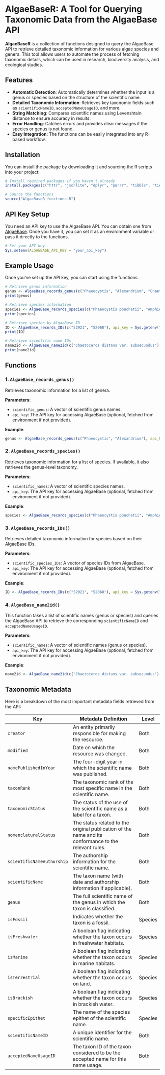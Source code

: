 # AlgaeBaseR: A Tool for Querying Taxonomic Data from the AlgaeBase API

**AlgaeBaseR** is a collection of functions designed to query the AlgaeBase API to retrieve detailed taxonomic information for various algae species and genera. This tool allows users to automate the process of fetching taxonomic details, which can be used in research, biodiversity analysis, and ecological studies.

## Features

- **Automatic Detection**: Automatically determines whether the input is a genus or species based on the structure of the scientific name.
- **Detailed Taxonomic Information**: Retrieves key taxonomic fields such as `scientificNameID`, `acceptedNameUsageID`, and more.
- **String Matching**: Compares scientific names using Levenshtein distance to ensure accuracy in results.
- **Error Handling**: Catches errors and provides clear messages if the species or genus is not found.
- **Easy Integration**: The functions can be easily integrated into any R-based workflow.

## Installation

You can install the package by downloading it and sourcing the R scripts into your project:

```r
# Install required packages if you haven't already
install.packages(c("httr", "jsonlite", "dplyr", "purrr", "tibble", "tidyr", "stringdist"))

# Source the functions
source("AlgaeBaseR_functions.R")
```

## API Key Setup

You need an API key to use the AlgaeBase API. You can obtain one from [AlgaeBase](https://www.algaebase.org/). Once you have it, you can set it as an environment variable or pass it directly to the functions.

```r
# Set your API key
Sys.setenv(ALGAEBASE_API_KEY = "your_api_key")
```

## Example Usage

Once you've set up the API key, you can start using the functions:

```r
# Retrieve genus information
genus <- AlgaeBase_records_genus(c("Phaeocystis", "Alexandrium", "Chaetoceros"), api_key = Sys.getenv("ALGAEBASE_API_KEY"))
print(genus)

# Retrieve species information
species <- AlgaeBase_records_species(c("Phaeocystis pouchetii", "Amphidinium klebsii"), api_key = Sys.getenv("ALGAEBASE_API_KEY"))
print(species)

# Retrieve species by AlgaeBase ID
ID <- AlgaeBase_records_IDs(c("52921", "52068"), api_key = Sys.getenv("ALGAEBASE_API_KEY"))
print(ID)

# Retrieve scientific name IDs
name2id <- AlgaeBase_name2id(c("Chaetoceros distans var. subsecundus"), api_key = Sys.getenv("ALGAEBASE_API_KEY"))
print(name2id)
```

## Functions

### 1. `AlgaeBase_records_genus()`
Retrieves taxonomic information for a list of genera.

**Parameters**:
- `scientific_genus`: A vector of scientific genus names.
- `api_key`: The API key for accessing AlgaeBase (optional, fetched from environment if not provided).

**Example**:
```r
genus <- AlgaeBase_records_genus(c("Phaeocystis", "Alexandrium"), api_key = Sys.getenv("ALGAEBASE_API_KEY"))
```

### 2. `AlgaeBase_records_species()`
Retrieves taxonomic information for a list of species. If available, it also retrieves the genus-level taxonomy.

**Parameters**:
- `scientific_names`: A vector of scientific species names.
- `api_key`: The API key for accessing AlgaeBase (optional, fetched from environment if not provided).

**Example**:
```r
species <- AlgaeBase_records_species(c("Phaeocystis pouchetii", "Amphidinium klebsii"), api_key = Sys.getenv("ALGAEBASE_API_KEY"))
```

### 3. `AlgaeBase_records_IDs()`
Retrieves detailed taxonomic information for species based on their AlgaeBase IDs.

**Parameters**:
- `scientific_species_IDs`: A vector of species IDs from AlgaeBase.
- `api_key`: The API key for accessing AlgaeBase (optional, fetched from environment if not provided).

**Example**:
```r
ID <- AlgaeBase_records_IDs(c("52921", "52068"), api_key = Sys.getenv("ALGAEBASE_API_KEY"))
```

### 4. `AlgaeBase_name2id()`
This function takes a list of scientific names (genus or species) and queries the AlgaeBase API to retrieve the corresponding `scientificNameID` and `acceptedNameUsageID`.

**Parameters**:
- `scientific_names`: A vector of scientific names (genus or species).
- `api_key`: The API key for accessing AlgaeBase (optional, fetched from environment if not provided).

**Example**:
```r
name2id <- AlgaeBase_name2id(c("Chaetoceros distans var. subsecundus"), api_key = Sys.getenv("ALGAEBASE_API_KEY"))
```

## Taxonomic Metadata

Here is a breakdown of the most important metadata fields retrieved from the API:

| Key                      | Metadata Definition                                                                                     | Level    |
|--------------------------|---------------------------------------------------------------------------------------------------------|----------|
| `creator`                | An entity primarily responsible for making the resource.                                                | Both     |
| `modified`               | Date on which the resource was changed.                                                                 | Both     |
| `namePublishedInYear`     | The four-digit year in which the scientific name was published.                                         | Both     |
| `taxonRank`              | The taxonomic rank of the most specific name in the scientific name.                                     | Both     |
| `taxonomicStatus`         | The status of the use of the scientific name as a label for a taxon.                                    | Both     |
| `nomenclaturalStatus`     | The status related to the original publication of the name and its conformance to the relevant rules.    | Both     |
| `scientificNameAuthorship`| The authorship information for the scientific name.                                                     | Both     |
| `scientificName`          | The taxon name (with date and authorship information if applicable).                                    | Both     |
| `genus`                  | The full scientific name of the genus in which the taxon is classified.                                  | Both     |
| `isFossil`               | Indicates whether the taxon is a fossil.                                                                | Species  |
| `isFreshwater`           | A boolean flag indicating whether the taxon occurs in freshwater habitats.                              | Species  |
| `isMarine`               | A boolean flag indicating whether the taxon occurs in marine habitats.                                  | Species  |
| `isTerrestrial`          | A boolean flag indicating whether the taxon occurs on land.                                              | Species  |
| `isBrackish`             | A boolean flag indicating whether the taxon occurs in brackish water.                                   | Species  |
| `specificEpithet`        | The name of the species epithet of the scientific name.                                                  | Species  |
| `scientificNameID`       | A unique identifier for the scientific name.                                                            | Both     |
| `acceptedNameUsageID`    | The taxon ID of the taxon considered to be the accepted name for this name usage.                       | Both     |



